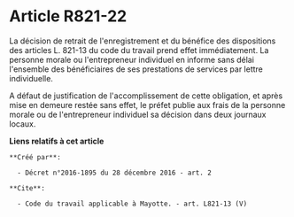 # Article R821-22

La décision de retrait de l'enregistrement et du bénéfice des dispositions des articles L. 821-13 du code du travail prend
effet immédiatement. La personne morale ou l'entrepreneur individuel en informe sans délai l'ensemble des bénéficiaires de
ses prestations de services par lettre individuelle. 

A défaut de justification de l'accomplissement de cette obligation, et après mise en demeure restée sans effet, le préfet
publie aux frais de la personne morale ou de l'entrepreneur individuel sa décision dans deux journaux locaux.

**Liens relatifs à cet article**

	**Créé par**:

	  - Décret n°2016-1895 du 28 décembre 2016 - art. 2

	**Cite**:

	  - Code du travail applicable à Mayotte. - art. L821-13 (V)
